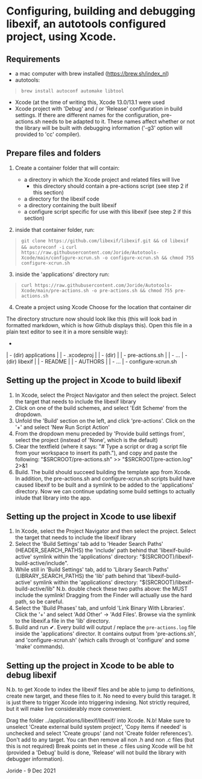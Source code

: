 # Configuring, building and debugging libexif, an autotools configured project, using Xcode.

## Requirements
- a mac computer with brew installed (https://brew.sh/index_nl)
- autotools:
> `brew install autoconf automake libtool`
- Xcode (at the time of writing this, Xcode 13.0/13.1 were used
- Xcode project with 'Debug' and / or 'Release' configuration in build settings. If there are different names for the configuration, pre-actions.sh needs to be adapted to it. These names affect whether or not the library will be built with debugging information ('-g3' option will provided to 'cc' compiler).


## Prepare files and folders
1. Create a container folder that will contain:
	* a directory in which the Xcode project and related files will live
		- this directory should contain a pre-actions script (see step 2 if this section)
	* a directory for the libexif code
	* a directory containing the built libexif
	* a configure script specific for use with this libexif (see step 2 if this section)

2. inside that container folder, run:
> `git clone https://github.com/libexif/libexif.git && cd libexif && autoreconf -i`
> `curl https://raw.githubusercontent.com/Joride/Autotools-Xcode/main/configure-xcrun.sh -o configure-xcrun.sh && chmod 755 configure-xcrun.sh`

3. inside the 'applications' directory run:
> `curl https://raw.githubusercontent.com/Joride/Autotools-Xcode/main/pre-actions.sh -o pre-actions.sh && chmod 755 pre-actions.sh`

4. Create a project using Xcode
Choose for the location that container dir

The directory structure now should look like this (this will look bad in formatted markdown, which is how Github displays this). Open this file in a plain text editor to see it in a more sensible way):
- <container dir>
| - (dir) applications
|	| - <project-name>.xcodeproj
|	| - (dir) <project-name>
|	| - pre-actions.sh
|	| - ...
| - (dir) libexif
|	| - README
|	| - AUTHORS
|	| - ...
| - configure-xcrun.sh


## Setting up the project in Xcode to build libexif
1. In Xcode, select the Project Navigator and then select the project. Select the target that needs to include the libexif library
2. Click on one of the build schemes, and select 'Edit Scheme' from the dropdown.
3. Unfold the 'Build' section on the left, and click 'pre-actions'. Click on the '+' and select 'New Run Script Action'
4. From the dropdown menu preceded by 'Provide build settings from', select the project (instead of 'None', which is the default)
5. Clear the textfield (where it says: "# Type a script or drag a script file from your workspace to insert its path."), and copy and paste the following:
"$SRCROOT/pre-actions.sh" >> "$SRCROOT/pre-action.log" 2>&1
6. Build. The build should succeed building the template app from Xcode. In addition, the pre-actions.sh and configure-xcrun.sh scripts build have caused libexif to be built and a symlink to be added to the 'applications' directory. Now we can continue updating some build settings to actually inlude that library into the app.


## Setting up the project in Xcode to use libexif
1. In Xcode, select the Project Navigator and then select the project. Select the target that needs to include the libexif library
2. Select the 'Build Settings' tab add to 'Header Search Paths' (HEADER_SEARCH_PATHS) the 'include' path behind that 'libexif-build-active' symlink within the 'applications' directory: "$(SRCROOT)/libexif-build-active/include".
3. While still in 'Build Settings' tab, add to 'Library Search Paths' (LIBRARY_SEARCH_PATHS) the 'lib' path behind that 'libexif-build-active' symlink within the 'applications' directory: "$(SRCROOT)/libexif-build-active/lib"
N.b. double check these two paths above: the MUST include the symlink! Dragging from the Finder will actually use the hard path, so be careful.
4. Select the 'Build Phases' tab, and unfold 'Link Binary With Libraries'. Click the '+' and select 'Add Other' -> 'Add Files'. Browse via the symlink to the libexif.a file in the 'lib' directory.
5. Build and run ✔.
Every build will output / replace the `pre-actions.log` file inside the 'applications' director. It contains output from 'pre-actions.sh', and 'configure-xcrun.sh'  (which calls through ot 'configure' and some 'make' commands).


## Setting up the project in Xcode to be able to debug libexif
N.b. to get Xcode to index the libexif files and be able to jump to definitions, create new target, and these files to it. No need to every build this taraget. It is just there to trigger Xcode into triggering indexing. Not strictly required, but it will make live considerably more convenient.

Drag the folder ../applications/libexif/libexif/ into Xcode. N.b! Make sure to unselect 'Create external build system project', 'Copy items if needed' is unchecked and select 'Create groups' (and not 'Create folder references'). Don't add to any target.
You can then remove all non .h and non .c files (but this is not required)
Break points set in these .c files using Xcode will be hit (provided a 'Debug' build is done, 'Release' will not build the library with debugger information).

Joride - 9 Dec 2021